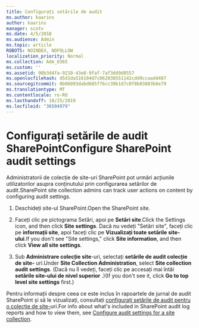 ```yaml
---
title: Configurați setările de audit
ms.author: kaarins
author: kaarins
manager: scotv
ms.date: 4/5/2018
ms.audience: Admin
ms.topic: article
ROBOTS: NOINDEX, NOFOLLOW
localization_priority: Normal
ms.collection: Adm_O365
ms.custom: ''
ms.assetid: 98b3d4fa-9210-43e8-9faf-7af3dd9d8557
ms.openlocfilehash: d5d1da516104d7c062038551142cdd9ccaad4407
ms.sourcegitcommit: 0b06093dabd685f76cc39b1d7c0f8b03883b6e79
ms.translationtype: MT
ms.contentlocale: ro-RO
ms.lasthandoff: 10/25/2019
ms.locfileid: "36504979"
---
```

# <a name="configure-sharepoint-audit-settings"></a><span data-ttu-id="74f08-102">Configurați setările de audit SharePoint</span><span class="sxs-lookup"><span data-stu-id="74f08-102">Configure SharePoint audit settings</span></span>

<span data-ttu-id="74f08-103">Administratorii de colecție de site-uri SharePoint pot urmări acțiunile utilizatorilor asupra conținutului prin configurarea setărilor de audit.</span><span class="sxs-lookup"><span data-stu-id="74f08-103">SharePoint site collection admins can track user actions on content by configuring audit settings.</span></span>
  
1. <span data-ttu-id="74f08-104">Deschideți site-ul SharePoint.</span><span class="sxs-lookup"><span data-stu-id="74f08-104">Open the SharePoint site.</span></span>
    
2. <span data-ttu-id="74f08-105">Faceți clic pe pictograma Setări, apoi pe **Setări site**.</span><span class="sxs-lookup"><span data-stu-id="74f08-105">Click the Settings icon, and then click **Site settings**.</span></span> <span data-ttu-id="74f08-106">Dacă nu vedeți "Setări site", faceți clic pe **informații site**, apoi faceți clic pe **Vizualizați toate setările site-ului**.</span><span class="sxs-lookup"><span data-stu-id="74f08-106">If you don't see "Site settings," click **Site information**, and then click **View all site settings**.</span></span>
    
3. <span data-ttu-id="74f08-107">Sub **Administrare colecție site**-uri, selectați **setările de audit colecție de site-** uri.</span><span class="sxs-lookup"><span data-stu-id="74f08-107">Under **Site Collection Administration**, select **Site collection audit settings**.</span></span> <span data-ttu-id="74f08-108">(Dacă nu îl vedeți, faceți clic pe accesați mai întâi **setările site-ului de nivel superior** .)</span><span class="sxs-lookup"><span data-stu-id="74f08-108">(If you don't see it, click **Go to top level site settings** first.)</span></span> 
    
<span data-ttu-id="74f08-109">Pentru informații despre ceea ce este inclus în rapoartele de jurnal de audit SharePoint și să le vizualizați, consultați [configurați setările de audit pentru o colecție de site-](https://go.microsoft.com/fwlink/?linkid=404050)uri.</span><span class="sxs-lookup"><span data-stu-id="74f08-109">For info about what's included in SharePoint audit log reports and how to view them, see [Configure audit settings for a site collection](https://go.microsoft.com/fwlink/?linkid=404050).</span></span>
  


